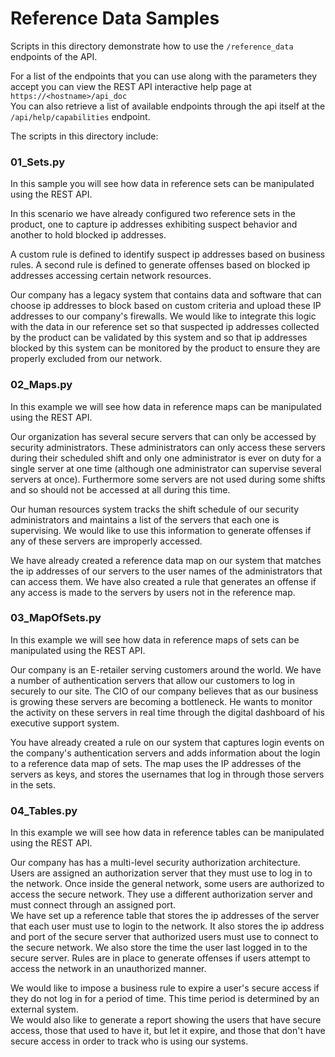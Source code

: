 # Reference Data Samples

Scripts in this directory demonstrate how to use the `/reference_data`
endpoints of the API.


For a list of the endpoints that you can use along with the parameters
they accept you can view the REST API interactive help page at
`https://<hostname>/api_doc`  
You can also retrieve a list of available endpoints through the api itself
at the `/api/help/capabilities` endpoint.


The scripts in this directory include:

### 01_Sets.py
In this sample you will see how data in reference sets can be
manipulated using the REST API.

In this scenario we have already configured two reference sets in the
product, one to capture ip addresses exhibiting suspect behavior and 
another to hold blocked ip addresses.

A custom rule is defined to identify suspect ip addresses based on
business rules.
A second rule is defined to generate offenses based on blocked ip
addresses accessing certain network resources.

Our company has a legacy system that contains data and software that
can choose ip addresses to block based on custom criteria and upload
these IP addresses to our company's firewalls. We would like to 
integrate this logic with the data in our reference set so that suspected ip
addresses collected by the product can be validated by this system and so
that ip addresses blocked by this system can be monitored by the product to
ensure they are properly excluded from our network.


### 02_Maps.py
In this example we will see how data in reference maps can be
manipulated using the REST API.

Our organization has several secure servers that can only be accessed
by security administrators. These administrators can only access these
servers during their scheduled shift and only one administrator is ever
on duty for a single server at one time (although one administrator can
supervise several servers at once). Furthermore some servers are not
used during some shifts and so should not be accessed at all during this
time.

Our human resources system tracks the shift schedule of our security
administrators and maintains a list of the servers that each one is
supervising. We would like to use this information to generate offenses
if any of these servers are improperly accessed.

We have already created a reference data map on our system that
matches the ip addresses of our servers to the user names of the 
administrators that can access them. We have also created a rule that 
generates an offense if any access is made to the servers by users not in
the reference map.


### 03_MapOfSets.py
In this example we will see how data in reference maps of sets can be
manipulated using the REST API.

Our company is an E-retailer serving customers around the world. We
have a number of authentication servers that allow our customers to log
in securely to our site. The CIO of our company believes that as our business
is growing these servers are becoming a bottleneck. He wants to monitor the
activity on these servers in real time through the digital dashboard of his
executive support system.

You have already created a rule on our system that captures login events on
the company's authentication servers and adds information about the login to
a reference data map of sets. The map uses the IP addresses of the servers
as keys, and stores the usernames that log in through those servers in the
sets.


### 04_Tables.py
In this example we will see how data in reference tables can be manipulated
using the REST API.
 
Our company has has a multi-level security authorization architecture. Users
are assigned an authorization server that they must use to log in to the
network. Once inside the general network, some users are authorized to access
the secure network. They use a different authorization server and must
connect through an assigned port.  
We have set up a reference table that stores the ip addresses of the server
that each user must use to login to the network. It also stores the ip
address and port of the secure server that authorized users must use to
connect to the secure network. We also store the time the user last logged in
to the secure server. Rules are in place to generate offenses if users
attempt to access the network in an unauthorized manner.

We would like to impose a business rule to expire a user's secure access if
they do not log in for a period of time. This time period is determined by
an external system.  
We would also like to generate a report showing the users that have secure
access, those that used to have it, but let it expire, and those that don't
have secure access in order to track who is using our systems.
